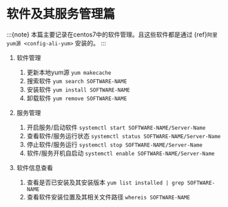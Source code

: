 # 软件及其服务管理篇

:::{note}
本篇主要记录在centos7中的软件管理。且这些软件都是通过 {ref}`阿里yum源 <config-ali-yum>`  安装的。
:::

1. 软件管理

   1. 更新本地yum源 `yum makecache`
   2. 搜索软件 `yum search SOFTWARE-NAME`
   3. 安装软件 `yum install SOFTWARE-NAME`
   4. 卸载软件 `yum remove SOFTWARE-NAME`

2. 服务管理

   1. 开启服务/启动软件 `systemctl start SOFTWARE-NAME/Server-Name`
   2. 查看软件/服务运行状态 `systemctl status SOFTWARE-NAME/Server-Name`
   3. 停止软件/服务运行 `systemctl stop SOFTWARE-NAME/Server-Name`
   4. 软件/服务开机自启动 `systemctl enable SOFTWARE-NAME/Server-Name`

3. 软件信息查看

   1. 查看是否已安装及其安装版本 `yum list installed | grep SOFTWARE-NAME`
   2. 查看软件安装位置及其相关文件路径 `whereis SOFTWARE-NAME`
